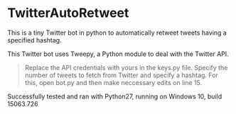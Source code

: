 # TwitterAutoRetweet
This is a tiny Twitter bot in python to automatically retweet tweets having a specified hashtag.

This Twitter bot uses Tweepy, a Python module to deal with the Twitter API.

>Replace the API credentials with yours in the keys.py file. Specify the number of tweets to fetch from Twitter and specify a hashtag. For this, open bot.py and then make neccessary edits on line 15.

Successfully tested and ran with Python27, running on Windows 10, build 15063.726
